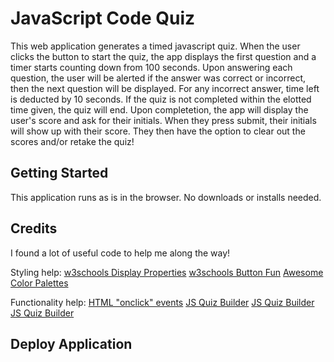 # JavaScript Code Quiz

This web application generates a timed javascript quiz. When the user clicks the button to start the quiz, the app displays the first question and a timer starts counting down from 100 seconds. Upon answering each question, the user will be alerted if the answer was correct or incorrect, then the next question will be displayed. For any incorrect answer, time left is deducted by 10 seconds. If the quiz is not completed within the elotted time given, the quiz will end. Upon completetion, the app will display the user's score and ask for their initials. When they press submit, their initials will show up with their score. They then have the option to clear out the scores and/or retake the quiz! 

## Getting Started

This application runs as is in the browser. No downloads or installs needed.

## Credits

I found a lot of useful code to help me along the way!

Styling help:
[w3schools Display Properties](https://www.w3schools.com/cssref/pr_class_display.asp)
[w3schools Button Fun](https://www.w3schools.com/css/css3_buttons.asp)
[Awesome Color Palettes](https://flatuicolors.com/)

Functionality help:
[HTML "onclick" events](https://www.w3schools.com/jsref/event_onclick.asp)
[JS Quiz Builder](https://www.sitepoint.com/simple-javascript-quiz/)
[JS Quiz Builder](https://codepen.io/boopalan002/pen/yKZVGa)
[JS Quiz Builder](https://simplestepscode.com/javascript-quiz-tutorial/)


## Deploy Application
